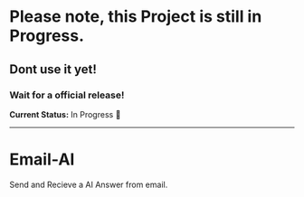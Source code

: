 # Please note, this Project is still in Progress. 
## Dont use it yet! 
### Wait for a official release!

**Current Status:** In Progress 🚧

--- 
# Email-AI
Send and Recieve a AI Answer from email.

